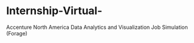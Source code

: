 # Internship-Virtual-
Accenture North America Data Analytics and Visualization Job Simulation (Forage)
